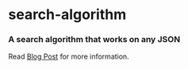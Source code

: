 # search-algorithm

### A search algorithm that works on any JSON

Read [Blog Post](https://dev.to/emmaccen/how-to-create-a-global-json-search-algorithm-in-javascript-55ko) for more information.

